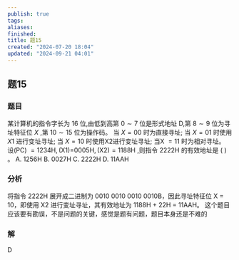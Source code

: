 ```yaml
---
publish: true
tags: 
aliases: 
finished: 
title: 题15
created: "2024-07-20 18:04"
updated: "2024-09-21 04:01"
---
```

## 题15
### 题目
某计算机的指令字长为 16 位,由低到高第 $0 \sim 7$ 位是形式地址 D,第 $8 \sim 9$ 位为寻址特征位 $X$ ,第 ${10} \sim {15}$ 位为操作码。
当 $X = {00}$ 时为直接寻址;
当 $X = {01}$ 时使用 ${X1}$ 进行变址寻址; 当 $X = {10}$ 时使用X2进行变址寻址;
当X $= {11}$ 时为相对寻址。
设(PC) $= {1234}\mathrm{H},\left( {\mathrm{X}1}\right) =$${0005}\mathrm{H},\left( {\mathrm{X}2}\right) = {1188}\mathrm{H}$ ,则指令 ${2222}\mathrm{H}$ 的有效地址是 ( ) 。
A. ${1256}\mathrm{H}$ 
B. ${0027}\mathrm{H}$ 
C. ${2222}\mathrm{H}$ 
D. ${11}\mathrm{{AAH}}$
### 分析
将指令 2222H 展开成二进制为 0010 0010 0010 0010B，因此寻址特征位 X = 10，即使用 X2 进行变址寻址，其有效地址为 1188H + 22H = 11AAH。 
这个题目应该要有勘误，不是问题的关键，感觉是题有问题，题目本身还是不难的
### 解
D